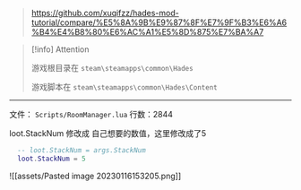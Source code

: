 
> https://github.com/xuqifzz/hades-mod-tutorial/compare/%E5%8A%9B%E9%87%8F%E7%9F%B3%E6%A6%B4%E4%B8%80%E6%AC%A1%E5%8D%875%E7%BA%A7


> [!info] Attention
> 
> 游戏根目录在 `steam\steamapps\common\Hades`
> 
> 游戏脚本在 `steam\steamapps\common\Hades\Content`

---

文件： `Scripts/RoomManager.lua`
行数：2844

loot.StackNum 修改成 自己想要的数值，这里修改成了5

```lua
  -- loot.StackNum = args.StackNum
  loot.StackNum = 5
```

![[assets/Pasted image 20230116153205.png]]
